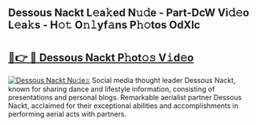 ## Dessous Nackt L𝚎a𝚔ed N𝚞𝚍e - Part-DcW Vi𝚍𝚎o L𝚎a𝚔s - H𝚘𝚝 O𝚗𝚕yf𝚊ns P𝚑𝚘tos OdXIc

# <h2><a href="http://kf9ghw.oniu.top/?m=Dessous+Nackt">🔗👉 🔴 Dessous Nackt P𝚑ot𝚘𝚜 V𝚒d𝚎o</a></h2>

[![Dessous Nackt Nu𝚍e𝚜](https://i.imgur.com/0qMVB7G.gif)](http://kf9ghw.oniu.top/?m=Dessous+Nackt)
Social media thought leader Dessous Nackt, known for sharing dance and lifestyle information, consisting of presentations and personal blogs. Remarkable aerialist partner Dessous Nackt, acclaimed for their exceptional abilities and accomplishments in performing aerial acts with partners.  
